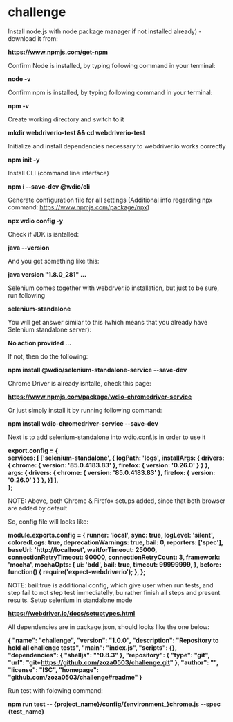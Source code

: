 # challenge

Install node.js with node package manager if not installed already) - download it from:

**https://www.npmjs.com/get-npm**

Confirm Node is installed, by typing following command in your terminal:

**node -v**

Confirm npm is installed, by typing following command in your terminal:

**npm -v**

Create working directory and switch to it

**mkdir webdriverio-test && cd webdriverio-test**

Initialize and install dependencies necessary to webdriver.io works correctly

**npm init -y**

Install CLI (command line interface)

**npm i --save-dev @wdio/cli**

Generate configuration file for all settings (Additional info regarding npx command: https://www.npmjs.com/package/npx)

**npx wdio config -y**

Check if JDK is isntalled:

**java --version**

And you get something like this:

**java version "1.8.0_281" ...**

Selenium comes together with webdrver.io installation, but just to be sure, run following

**selenium-standalone**

You will get answer similar to this (which means that you already have Selenium standalone server):

**No action provided ...**

If not, then do the following:

**npm install @wdio/selenium-standalone-service --save-dev**

Chrome Driver is already isntalle, check this page:

**https://www.npmjs.com/package/wdio-chromedriver-service**

Or just simply install it by running following command:

**npm install wdio-chromedriver-service --save-dev**

Next is to add selenium-standalone into wdio.conf.js in order to use it

**export.config = {    
    services: [
        ['selenium-standalone', {
            logPath: 'logs',
            installArgs: {
                drivers: {
                    chrome: { version: '85.0.4183.83' },
                    firefox: { version: '0.26.0' }
                }
            },
            args: {
                drivers: {
                    chrome: { version: '85.0.4183.83' },
                    firefox: { version: '0.26.0' }
                }
            },
        }]
    ],    
};**

NOTE: Above, both Chrome & Firefox setups added, since that both browser are added by default

So, config file will looks like:


**module.exports.config = {
  runner: 'local',
  sync: true,
  logLevel: 'silent',
  coloredLogs: true,
  deprecationWarnings: true,
  bail: 0,
  reporters: ['spec'],
  baseUrl: 'http://localhost',
  waitforTimeout: 25000,
  connectionRetryTimeout: 90000,
  connectionRetryCount: 3,
  framework: 'mocha',
  mochaOpts: {
    ui: 'bdd',
    bail: true,
    timeout: 99999999,
  },
  before: function() {
    require('expect-webdriverio');
  },
};**

NOTE: bail:true is additional config, which give user when run tests, and step fail to not step test immediatelly, bu rather finish all steps and present results.
Setup selenium in standalone mode

**https://webdriver.io/docs/setuptypes.html**

All dependencies are in package.json, should looks like the one below:

**{
  "name": "challenge",
  "version": "1.0.0",
  "description": "Repository to hold all challenge tests",
  "main": "index.js",
  "scripts": {},
  "dependencies": {
    "shelljs": "^0.8.3"
  },
  "repository": {
    "type": "git",
    "url": "git+https://github.com/zoza0503/challenge.git"
  },
  "author": "",
  "license": "ISC",
  "homepage": "github.com/zoza0503/challenge#readme"
}**

Run test with folowing command:

**npm run test -- {project_name}/config/{environment_}chrome.js --spec {test_name}**
